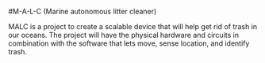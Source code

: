 #M-A-L-C 
(Marine autonomous litter cleaner)

MALC is a project to create a scalable device that will help get rid of trash in our oceans. The project will have the physical hardware and circuits in combination with the software that lets move, sense location, and identify trash. 
